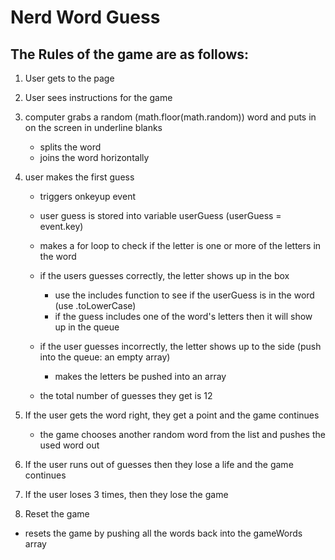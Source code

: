 # Nerd Word Guess

## The Rules of the game are as follows:

1. User gets to the page
2. User sees instructions for the game
3. computer grabs a random (math.floor(math.random)) word and puts in on the screen in underline blanks

   - splits the word
   - joins the word horizontally

4. user makes the first guess

   - triggers onkeyup event
   - user guess is stored into variable userGuess (userGuess = event.key)
   - makes a for loop to check if the letter is one or more of the letters in the word

   - if the users guesses correctly, the letter shows up in the box
     - use the includes function to see if the userGuess is in the word (use .toLowerCase)
     - if the guess includes one of the word's letters then it will show up in the queue
   - if the user guesses incorrectly, the letter shows up to the side (push into the queue: an empty array)
     - makes the letters be pushed into an array
   - the total number of guesses they get is 12

5. If the user gets the word right, they get a point and the game continues
   - the game chooses another random word from the list and pushes the used word out
6. If the user runs out of guesses then they lose a life and the game continues
7. If the user loses 3 times, then they lose the game
8. Reset the game

- resets the game by pushing all the words back into the gameWords array
